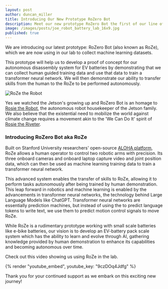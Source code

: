 ```yaml
---
layout: post
author: duncan_miller
title: Introducing Our New Prototype RoZero Bot
description: Meet our new prototype RoZero Bot the first of our line of autonomous robotic systems.
image: /images/posts/joe_robot_battery_lab_16x9.jpg
published: true
---
```


We are introducing our latest prototype: RoZero Bot (also known as RoZe), which we are now using in our lab to collect machine learning datasets.

This prototype will help us to develop a proof of concept for our autonomous disassembly system for EV batteries by demonstrating that we can collect human guided training data and use that data to train a transformer neural network. We will then demonstrate our ability to transfer skills from the human to the RoZe to be performed autonomously.

![RoZe the Robot](/images/posts/rosies.jpg)

Yes we watched the Jetson's growing up and RoZero Bot is an homage to [Rosie the Robot](https://thejetsons.fandom.com/wiki/Rosey_the_Robot_(episode)), the autonomous robot housekeeper of the Jetson family. We also believe that the existential need to mobilize the world against climate change requires a movement akin to the 'We Can Do It' spirit of [Rosie the Riveter](https://hbr.org/1993/07/whatever-happened-to-rosie-the-riveter).

### Introducing RoZero Bot aka RoZe

Built on Stanford University researchers' open-source [ALOHA platform](https://mobile-aloha.github.io/), RoZe allows a human operator to control two robotic arms with precision. Its three onboard cameras and onboard laptop capture video and joint position data, which can then be used as machine learning training data to train a transformer neural network.

This advanced system enables the transfer of skills to RoZe, allowing it to perform tasks autonomously after being trained by human demonstration. This leap forward in robotics and machine learning is enabled by the advancements in transformer neural networks, the technology behind Large Language Models like ChatGPT. Transformer neural networks are essentially prediction machines, but instead of using the to predict language tokens to write text, we use them to predict motion control signals to move RoZe.

While RoZe is a rudimentary prototype working with small scale batteries like e-bike batteries, our vision is to develop an EV-battery pack scale system which has the ability to learn and evolve through AI, gathering knowledge provided by human demonstration to enhance its capabilities and becoming autonomous over time.

Check out this video showing us using RoZe in the lab.

{% render "youtube_embed", youtube_key: "9czDOq4Jdfg" %}

Thank you for your continued support as we embark on this exciting new journey!
